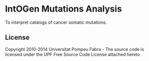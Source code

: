 IntOGen Mutations Analysis
==========================

To interpret catalogs of cancer somatic mutations.

License
-------

Copyright 2010-2014 Universitat Pompeu Fabra - The source code is licensed under the UPF Free Source Code License attached hereto
